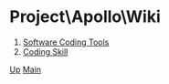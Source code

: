 # Project\Apollo\Wiki

1. [Software Coding Tools](001_tool.md)
1. [Coding Skill](002_skill.md)

[Up](../index.md)
[Main](../../../../index.md)
